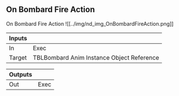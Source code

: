 ## On Bombard Fire Action
On Bombard Fire Action
![[../img/nd_img_OnBombardFireAction.png]]

|Inputs||
|--|--|
| In | Exec |
| Target | TBLBombard Anim Instance Object Reference |

|Outputs||
|--|--|
| Out | Exec |
